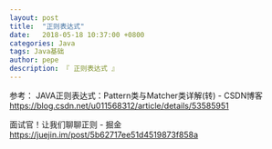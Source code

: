 ```yaml
---
layout: post
title:  "正则表达式"
date:   2018-05-18 10:37:00 +0800
categories: Java
tags: Java基础
author: pepe
description: 『 正则表达式 』
---
```





参考：
JAVA正则表达式：Pattern类与Matcher类详解(转) - CSDN博客
https://blog.csdn.net/u011568312/article/details/53585951

面试官！让我们聊聊正则 - 掘金
https://juejin.im/post/5b62717ee51d4519873f858a